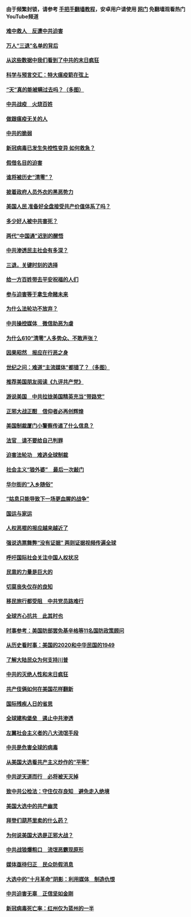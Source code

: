 #### 由于频繁封锁，请参考 [手把手翻墙教程](https://github.com/gfw-breaker/guides/wiki/)，安卓用户请使用 [网门](https://github.com/gfw-breaker/nogfw/blob/master/dl.md?t=01160501) 免翻墙观看热门YouTube频道 

#### [难中救人　反遭中共迫害](../pages/251/418414.md?t=01160501) 

#### [万人“三退”名单的背后](../pages/251/418505.md?t=01160501) 

#### [从这些数据中我们看到了中共的末日疯狂](../pages/251/418420.md?t=01160501) 

#### [科学与预言交汇：特大瘟疫箭在弦上](../pages/251/418266.md?t=01160501) 

#### [“天”真的能被瞒过去吗？（多图）](../pages/251/418308.md?t=01160501) 

#### [中共战疫　火烧百姓](../pages/251/418220.md?t=01160501) 

#### [做跟瘟疫无关的人](../pages/251/418171.md?t=01160501) 

#### [中共的脆弱](../pages/251/418196.md?t=01160501) 

#### [新冠病毒已发生失控性变异 如何救急？](../pages/251/418032.md?t=01160501) 

#### [假借名目的迫害](../pages/251/418055.md?t=01160501) 

#### [谁将被历史“清零”？](../pages/251/417485.md?t=01160501) 

#### [披着政府人员外衣的黑恶势力](../pages/251/417442.md?t=01160501) 

#### [美国人民 准备好全盘接受共产价值体系了吗？](../pages/251/417491.md?t=01160501) 

#### [多少好人被中共害死？](../pages/251/417144.md?t=01160501) 

#### [两代“中国通”迟到的醒悟](../pages/251/417064.md?t=01160501) 

#### [中共渗透民主社会有多深？](../pages/251/417063.md?t=01160501) 

#### [三退，关键时刻的选择](../pages/251/416969.md?t=01160501) 

#### [给一方百姓带去平安祝福的人们](../pages/251/416941.md?t=01160501) 

#### [参与迫害等于拿生命赌未来](../pages/251/416856.md?t=01160501) 

#### [为什么法轮功不放弃？](../pages/251/416864.md?t=01160501) 

#### [中共操控媒体　微信助恶为虐](../pages/251/416724.md?t=01160501) 

#### [为什么610“清零”人多势众、不敢声张？](../pages/251/416632.md?t=01160501) 

#### [因果昭然　报应在行恶之身](../pages/251/416582.md?t=01160501) 

#### [世纪之问：难道“主流媒体”都错了？（多图）](../pages/251/416571.md?t=01160501) 

#### [推荐美国朋友阅读《九评共产党》](../pages/251/416510.md?t=01160501) 

#### [游说美国　中共拉拢美国精英充当“带路党”](../pages/251/416529.md?t=01160501) 

#### [正邪大战正酣　信仰者必再创辉煌](../pages/251/416433.md?t=01160501) 

#### [美国制裁厦门小警察传递了什么信息？](../pages/251/416432.md?t=01160501) 

#### [法官　请不要给自己判罪](../pages/251/416379.md?t=01160501) 

#### [迫害法轮功　难逃全球制裁](../pages/251/416380.md?t=01160501) 

#### [社会主义“狼外婆”　最后一次敲门](../pages/251/416394.md?t=01160501) 

#### [华尔街的“入乡随俗”](../pages/251/416395.md?t=01160501) 

#### [“姑息只能导致下一场更血腥的战争”](../pages/251/416223.md?t=01160501) 

#### [国运与家运](../pages/251/416224.md?t=01160501) 

#### [人权恶棍的报应越来越近了](../pages/251/416276.md?t=01160501) 

#### [强说选票舞弊“没有证据” 两则证据视频传遍全球](../pages/251/416227.md?t=01160501) 

#### [呼吁国际社会关注中国人权状况](../pages/251/416135.md?t=01160501) 

#### [民意的力量是巨大的](../pages/251/416222.md?t=01160501) 

#### [切莫丧失仅存的良知](../pages/251/416134.md?t=01160501) 

#### [移民旅行都受阻　中共党员路难行](../pages/251/416033.md?t=01160501) 

#### [全球齐心抗共　此其时也](../pages/251/415989.md?t=01160501) 

#### [时事参考：美国防部罢免基辛格等11名国防政策顾问](../pages/251/415970.md?t=01160501) 

#### [从历史看时事：美国的2020和中华民国的1949](../pages/251/415949.md?t=01160501) 

#### [了解大陆民众为何支持川普](../pages/251/415950.md?t=01160501) 

#### [中共的灭绝人性和末日疯狂](../pages/251/415944.md?t=01160501) 

#### [共产伎俩如何在美国花样翻新](../pages/251/415908.md?t=01160501) 

#### [国际残疾人日的省思](../pages/251/415849.md?t=01160501) 

#### [全球建构堡垒　遏止中共渗透](../pages/251/415850.md?t=01160501) 

#### [左翼社会主义者的八大流氓手段](../pages/251/415802.md?t=01160501) 

#### [中共是危害全球的病毒](../pages/251/415569.md?t=01160501) 

#### [从美国大选看共产主义炒作的“平等”](../pages/251/415654.md?t=01160501) 

#### [中共逆天道而行　必将被天灭掉](../pages/251/415626.md?t=01160501) 

#### [致中共公检法：守住仅存良知　避免走入绝境](../pages/251/415627.md?t=01160501) 

#### [美国大选中的共产幽灵](../pages/251/415618.md?t=01160501) 

#### [拜登们葫芦里卖的什么药？](../pages/251/415531.md?t=01160501) 

#### [为何说美国大选是正邪大战？](../pages/251/415530.md?t=01160501) 

#### [中共战狼爆粗口　流氓恶霸现原形](../pages/251/415426.md?t=01160501) 

#### [媒体亟待归正　民众防假消息](../pages/251/415402.md?t=01160501) 

#### [大选中的“十月革命”阴影：利用媒体　制造仇恨](../pages/251/415334.md?t=01160501) 

#### [中共迫害无辜　正信坚如金刚](../pages/251/415307.md?t=01160501) 

#### [新冠病毒死亡率：红州仅为蓝州的一半](../pages/251/415164.md?t=01160501) 

